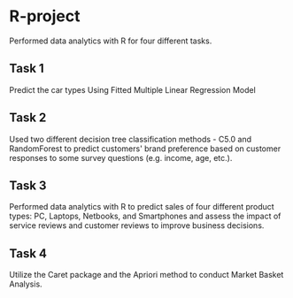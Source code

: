# R-project
Performed data analytics with R for four different tasks.
## Task 1
Predict the car types Using Fitted Multiple Linear Regression Model
## Task 2
Used two different decision tree classification methods - C5.0 and RandomForest to predict customers' brand preference based on customer responses to some survey questions (e.g. income, age, etc.).
## Task 3
Performed data analytics with R to predict sales of four different product types: PC, Laptops, Netbooks, 
and Smartphones and assess the impact of service reviews and customer reviews to improve business 
decisions.
## Task 4
Utilize the Caret package and the Apriori method to conduct Market Basket Analysis.
